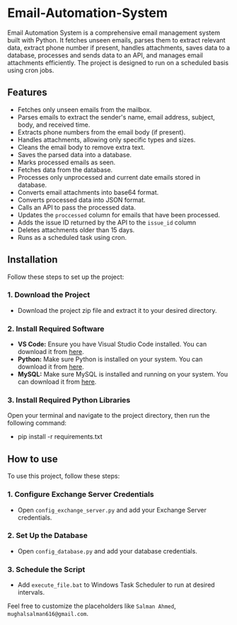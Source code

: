 # Email-Automation-System
Email Automation System is a comprehensive email management system built with Python. It fetches unseen emails, parses them to extract relevant data, extract phone number if present, handles attachments, saves data to a database, processes and sends data to an API, and manages email attachments efficiently. The project is designed to run on a scheduled basis using cron jobs.

## Features
- Fetches only unseen emails from the mailbox.
- Parses emails to extract the sender's name, email address, subject, body, and received time.
- Extracts phone numbers from the email body (if present).
- Handles attachments, allowing only specific types and sizes.
- Cleans the email body to remove extra text.
- Saves the parsed data into a database.
- Marks processed emails as seen.
- Fetches data from the database.
- Processes only unprocessed and current date emails stored in database.
- Converts email attachments into base64 format.
- Converts processed data into JSON format.
- Calls an API to pass the processed data.
- Updates the `proccessed` column for emails that have been processed.
- Adds the issue ID returned by the API to the `issue_id` column
- Deletes attachments older than 15 days.
- Runs as a scheduled task using cron.

## Installation

Follow these steps to set up the project:

### 1. Download the Project
- Download the project zip file and extract it to your desired directory.

### 2. Install Required Software
- **VS Code:** Ensure you have Visual Studio Code installed. You can download it from [here](https://code.visualstudio.com/).
- **Python:** Make sure Python is installed on your system. You can download it from [here](https://www.python.org/downloads/).
- **MySQL:** Make sure MySQL is installed and running on your system. You can download it from [here](https://dev.mysql.com/downloads/installer/).

### 3. Install Required Python Libraries
Open your terminal and navigate to the project directory, then run the following command:
- pip install -r requirements.txt


## How to use

To use this project, follow these steps:

### 1. Configure Exchange Server Credentials
- Open `config_exchange_server.py` and add your Exchange Server credentials.

### 2. Set Up the Database
- Open `config_database.py` and add your database credentials.

### 3. Schedule the Script
- Add `execute_file.bat` to Windows Task Scheduler to run at desired intervals.



Feel free to customize the placeholders like `Salman Ahmed`, `mughalsalman616@gmail.com`.


